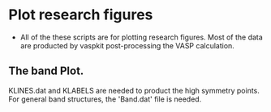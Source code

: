 # Plot research figures
- All of the these scripts are for plotting research figures.
Most of the data are producted by vaspkit post-processing the VASP calculation.
## The band Plot.
KLINES.dat and KLABELS are needed to product the high symmetry points.
For general band structures, the 'Band.dat' file is needed.
